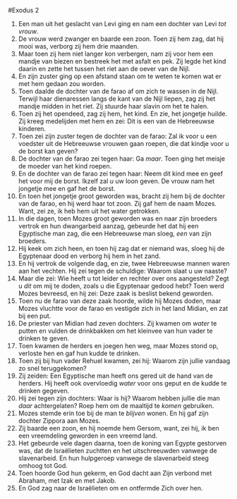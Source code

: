 #Exodus 2
1. Een man uit het geslacht van Levi ging en nam een dochter van Levi *tot vrouw*.
2. De vrouw werd zwanger en baarde een zoon. Toen zij hem zag, dat hij mooi was, verborg zij hem drie maanden.
3. Maar toen zij hem niet langer kon verbergen, nam zij voor hem een mandje van biezen en bestreek het met asfalt en pek. Zij legde het kind daarin en zette het tussen het riet aan de oever van de Nijl.
4. En zijn zuster ging op een afstand staan om te weten te komen wat er met hem gedaan zou worden.
5. Toen daalde de dochter van de farao af om zich te wassen in de Nijl. Terwijl haar dienaressen langs de kant van de Nijl liepen, zag zij het mandje midden in het riet. Zij stuurde haar slavin om het te halen.
6. Toen zij het opendeed, zag zij hem, het kind. En zie, het jongetje huilde. Zij kreeg medelijden met hem en zei: Dit is een van de Hebreeuwse kinderen.
7. Toen zei zijn zuster tegen de dochter van de farao: Zal ik voor u een voedster uit de Hebreeuwse vrouwen gaan roepen, die dat kindje voor u de borst kan geven?
8. De dochter van de farao zei tegen haar: Ga *maar*. Toen ging het meisje de moeder van het kind roepen.
9. En de dochter van de farao zei tegen haar: Neem dit kind mee en geef het voor mij de borst. Ikzelf zal *u* uw loon geven. De vrouw nam het jongetje mee en gaf het de borst.
10. En toen het jongetje groot geworden was, bracht zij hem bij de dochter van de farao, en hij werd haar tot zoon. Zij gaf hem de naam Mozes. Want, zei ze, ik heb hem uit het water getrokken.
11. In die dagen, toen Mozes groot geworden was en naar zijn broeders vertrok en hun dwangarbeid aanzag, gebeurde het dat hij een Egyptische man zag, die een Hebreeuwse man sloeg, *een* van zijn broeders.
12. Hij keek om zich heen, en toen hij zag dat er niemand was, sloeg hij de Egyptenaar dood en verborg hij hem in het zand.
13. En hij vertrok de volgende dag, en zie, twee Hebreeuwse mannen waren aan het vechten. Hij zei tegen de schuldige: Waarom slaat u uw naaste?
14. Maar die zei: Wie heeft u tot leider en rechter over ons aangesteld? Zegt u *dit* om mij te doden, zoals u die Egyptenaar gedood hebt? Toen werd Mozes bevreesd, en hij zei: Deze zaak is beslist bekend geworden.
15. Toen nu de farao van deze zaak hoorde, wilde hij Mozes doden, maar Mozes vluchtte voor de farao en vestigde zich in het land Midian, en zat bij een put.
16. De priester van Midian had zeven dochters. Zij kwamen om *water* te putten en vulden de drinkbakken om het kleinvee van hun vader te drinken te geven.
17. Toen kwamen de herders en joegen hen weg, maar Mozes stond op, verloste hen en gaf hun kudde te drinken.
18. Toen zij bij hun vader Rehuel kwamen, zei hij: Waarom zijn jullie vandaag zo snel teruggekomen?
19. Zij zeiden: Een Egyptische man heeft ons gered uit de hand van de herders. Hij heeft ook overvloedig *water* voor ons geput en de kudde te drinken gegeven.
20. Hij zei tegen zijn dochters: Waar is hij? Waarom hebben jullie die man *daar* achtergelaten? Roep hem om de maaltijd te *komen* gebruiken.
21. Mozes stemde erin toe bij de man te *blijven* wonen. En hij gaf zijn dochter Zippora aan Mozes.
22. Zij baarde een zoon, en hij noemde hem Gersom, want, zei hij, ik ben een vreemdeling geworden in een vreemd land.
23. Het gebeurde vele dagen daarna, toen de koning van Egypte gestorven was, dat de Israëlieten zuchtten en het uitschreeuwden vanwege de slavenarbeid. En hun hulpgeroep vanwege de slavenarbeid steeg omhoog tot God.
24. Toen hoorde God hun gekerm, en God dacht aan Zijn verbond met Abraham, met Izak en met Jakob.
25. En God zag naar de Israëlieten om en ontfermde Zich over hen.
